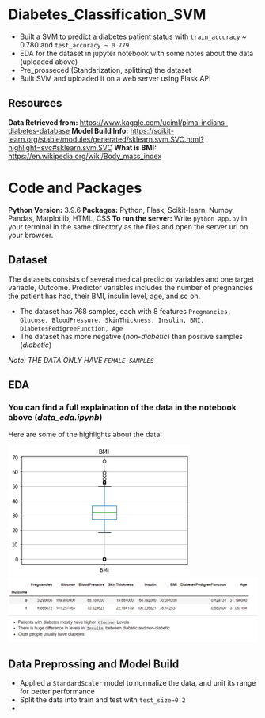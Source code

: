 # Diabetes_Classification_SVM
* Built a SVM to predict a diabetes patient status with ```train_accuracy``` ~ 0.780 and ```test_accuracy ~ 0.779```
* EDA for the dataset in jupyter notebook with some notes about the data (uploaded above)
* Pre_prosseced (Standarization, splitting) the dataset 
* Built SVM and uploaded it on a web server using Flask API

## Resources
**Data Retrieved from:** https://www.kaggle.com/uciml/pima-indians-diabetes-database
**Model Build Info:** https://scikit-learn.org/stable/modules/generated/sklearn.svm.SVC.html?highlight=svc#sklearn.svm.SVC
**What is BMI:** https://en.wikipedia.org/wiki/Body_mass_index

# Code and Packages
**Python Version:** 3.9.6
**Packages:** Python, Flask, Scikit-learn, Numpy, Pandas, Matplotlib, HTML, CSS 
**To run the server:** Write ```python app.py``` in your terminal in the same directory as the files and open the server url on your browser.


## Dataset
The datasets consists of several medical predictor variables and one target variable, Outcome. Predictor variables includes the number of pregnancies the patient has had, their BMI, insulin level, age, and so on.

* The dataset has 768 samples, each with 8 features ```Pregnancies, Glucose, BloodPressure, SkinThickness, Insulin, BMI, DiabetesPedigreeFunction, Age```
* The dataset has more negative (*non-diabetic*) than positive samples (*diabetic*)

*Note: THE DATA ONLY HAVE ```FEMALE SAMPLES```*

## EDA 
### You can find a full explaination of the data in the notebook above (*data_eda.ipynb*)

Here are some of the highlights about the data:

![alt text](https://github.com/ahmedheakl/Diabetes_Classification_SVM/blob/main/BMI_boxplot.png "BoxPlot for BMI Values")
![alt text](https://github.com/ahmedheakl/Diabetes_Classification_SVM/blob/main/data_means_groupedby_target_vals.PNG "Mean of the dataset")

## Data Preprossing and Model Build
* Applied a ```StandardScaler``` model to normalize the data, and unit its range for better performance
* Split the data into train and test with ```test_size=0.2```
* 


